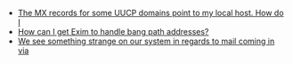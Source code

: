 - [The MX records for some UUCP domains point to my local host. How do I](Q1501)
- [How can I get Exim to handle bang path addresses?](Q1502)
- [We see something strange on our system in regards to mail coming in via](Q1503)
